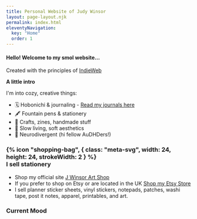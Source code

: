 ```yaml
---
title: Personal Website of Judy Winsor
layout: page-layout.njk
permalink: index.html
eleventyNavigation:
  key: "Home"
  order: 1
---
```


#### Hello! Welcome to my smol website...
Created with the principles of [IndieWeb](https://indieweb.org/principles)

**A little intro**

I'm into cozy, creative things:
* 🗓 Hobonichi & journaling - [Read my journals here](/journal-index.html)
* 🖋 Fountain pens & stationery
* 🎨 Crafts, zines, handmade stuff
* 🌱 Slow living, soft aesthetics
* 🧠 Neurodivergent (hi fellow AuDHDers!)

### <span class="meta-svg" style="display:inline-block; margin-right:0.4rem; vertical-align:middle;"><!-- Decorative (ignored by screen readers) -->{% icon "shopping-bag", { class: "meta-svg", width: 24, height: 24, strokeWidth: 2 } %}</span>I sell stationery

* Shop my official site [J Winsor Art Shop](https://jwinsorart.com)
* If you prefer to shop on Etsy or are located in the UK [Shop my Etsy Store](https://jwinsorart.etsy.com/)
* I sell planner sticker sheets, vinyl stickers, notepads, patches, washi tape, post it notes, apparel, printables, and art.

### Current Mood
<div id="statuscafe"><div id="statuscafe-username"></div><div id="statuscafe-content"></div></div><script src="https://status.cafe/current-status.js?name=jwinsorart" defer></script>


